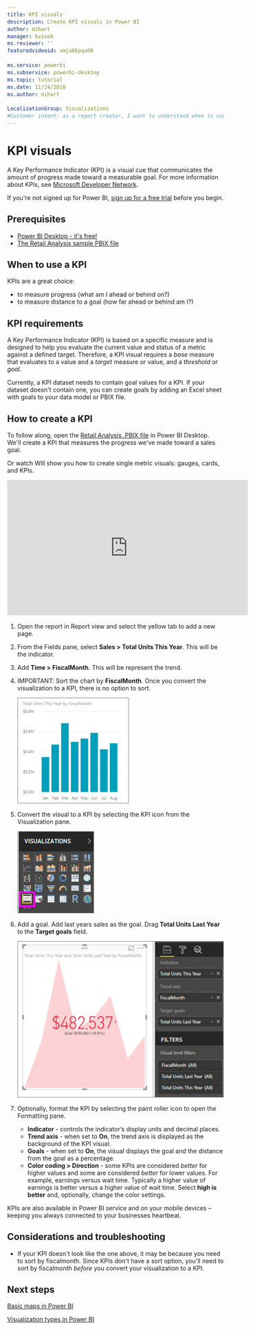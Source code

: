 ```yaml
---
title: KPI visuals
description: Create KPI visuals in Power BI 
author: mihart
manager: kvivek
ms.reviewer: ''
featuredvideoid: xmja6EpqaO0

ms.service: powerbi
ms.subservice: powerbi-desktop
ms.topic: tutorial
ms.date: 11/24/2018
ms.author: mihart

LocalizationGroup: Visualizations
#Customer intent: as a report creator, I want to understand when to use a KPI to visualize my data because there are so many different visual types, I want to be sure that a KPI is the best choice for my intent.  
---
```

# KPI visuals
A Key Performance Indicator (KPI) is a visual cue that communicates the amount of progress made toward a measurable goal. For more information about KPIs, see [Microsoft Developer Network](https://msdn.microsoft.com/library/hh272050).

If you're not signed up for Power BI, [sign up for a free trial](https://app.powerbi.com/signupredirect?pbi_source=web) before you begin.

## Prerequisites
* [Power BI Desktop - it's free!](https://powerbi.microsoft.com/en-us/get-started/)
* [The Retail Analysis sample PBIX file](http://download.microsoft.com/download/9/6/D/96DDC2FF-2568-491D-AAFA-AFDD6F763AE3/Retail%20Analysis%20Sample%20PBIX.pbix)

## When to use a KPI
KPIs are a great choice:

* to measure progress (what am I ahead or behind on?)
* to measure distance to a goal (how far ahead or behind am I?)   

## KPI requirements
A Key Performance Indicator (KPI) is based on a specific measure and is designed to help you evaluate the current value and status of a metric against a defined target. Therefore, a KPI visual requires a *base* measure that evaluates to a value and a *target* measure or value, and a *threshold* or *goal*.

Currently, a KPI dataset needs to contain goal values for a KPI. If your dataset doesn't contain one, you can create goals by adding an Excel sheet with goals to your data model or PBIX file.


## How to create a KPI
To follow along, open the [Retail Analysis .PBIX file](http://download.microsoft.com/download/9/6/D/96DDC2FF-2568-491D-AAFA-AFDD6F763AE3/Retail%20Analysis%20Sample%20PBIX.pbix) in Power BI Desktop. We'll create a KPI that measures the progress we've made toward a sales goal.

Or watch Will show you how to create single metric visuals: gauges, cards, and KPIs.

<iframe width="560" height="315" src="https://www.youtube.com/embed/xmja6EpqaO0?list=PL1N57mwBHtN0JFoKSR0n-tBkUJHeMP2cP" frameborder="0" allowfullscreen></iframe>

1. Open the report in Report view and select the yellow tab to add a new page.    
2. From the Fields pane, select **Sales > Total Units This Year**.  This will be the indicator.
3. Add **Time > FiscalMonth**.  This will be represent the trend.
4. IMPORTANT: Sort the chart by **FiscalMonth**. Once you convert the visualization to a KPI, there is no option to sort.

    ![](media/power-bi-visualization-kpi/power-bi-chart.png)
5. Convert the visual to a KPI by selecting the KPI icon from the Visualization pane.
   
    ![](media/power-bi-visualization-kpi/power-bi-kpi-template.png)
6. Add a goal. Add last years sales as the goal. Drag **Total Units Last Year** to the **Target goals** field.
   
    ![](media/power-bi-visualization-kpi/power-bi-kpi-done.png)
7. Optionally, format the KPI by selecting the paint roller icon to open the Formatting pane.
   
   * **Indicator** - controls the indicator’s display units and decimal places.
   * **Trend axis** - when set to **On**, the trend axis is displayed as the background of the KPI visual.  
   * **Goals** - when set to **On**, the visual displays the goal and the distance from the goal as a percentage.
   * **Color coding > Direction** - some KPIs are considered *better* for higher values and some are considered *better* for lower values. For example, earnings versus wait time. Typically a higher value of earnings is better versus a higher value of wait time. Select **high is better** and, optionally, change the color settings.


KPIs are also available in Power BI service and on your mobile devices – keeping you always connected to your businesses heartbeat.

## Considerations and troubleshooting
* If your KPI doesn't look like the one above, it may be because you need to sort by fiscalmonth. Since KPIs don't have a sort option, you'll need to sort by fiscalmonth *before* you convert your visualization to a KPI.

## Next steps

[Basic maps in Power BI](power-bi-map-tips-and-tricks.md)

[Visualization types in Power BI](power-bi-visualization-types-for-reports-and-q-and-a.md)